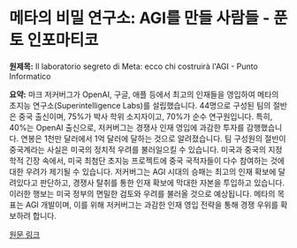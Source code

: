 # 메타의 비밀 연구소: AGI를 만들 사람들 - 푼토 인포마티코

**원제목:** Il laboratorio segreto di Meta: ecco chi costruirà l'AGI - Punto Informatico

**요약:** 마크 저커버그가 OpenAI, 구글, 애플 등에서 최고의 인재들을 영입하여 메타의 초지능 연구소(Superintelligence Labs)를 설립했습니다.  44명으로 구성된 팀의 절반은 중국 출신이며, 75%가 박사 학위 소지자이고, 70%가 순수 연구원입니다. 특히, 40%는 OpenAI 출신으로, 저커버그는 경쟁사 인재 영입에 과감한 투자를 감행했습니다.  연봉은 1천만 달러에서 1억 달러에 달하는 것으로 알려졌습니다.  팀 구성원의 절반이 중국계라는 사실은 미국의 정치적 우려를 불러일으킬 수 있습니다.  미국과 중국의 지정학적 긴장 속에서,  미국 최첨단 초지능 프로젝트에 중국 국적자들이 다수 참여하는 것에 대한 우려가 제기될 수 있습니다.  저커버그는 AGI 시대의 승패는 최고의 인재 확보에 달려있다고 판단하고, 경쟁사 탈취를 통한 인재 확보에 막대한 자본을 투입하고 있습니다. 이러한 행보는  미국 정부의 면밀한 검토와 우려를 불러올 것으로 예상됩니다.  메타의 목표는 AGI 개발이며, 이를 위해 저커버그는 과감한 인재 영입 전략을 통해 경쟁 우위를 확보하려 합니다.

[원문 링크](https://www.punto-informatico.it/laboratorio-segreto-meta-ecco-chi-costruira-agi/)
